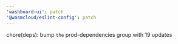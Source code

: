 ```yaml
---
'washboard-ui': patch
'@wasmcloud/eslint-config': patch
---
```


chore(deps): bump `the` prod-dependencies group with 19 updates
